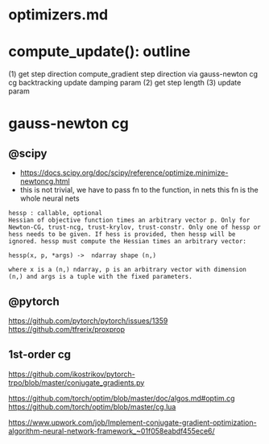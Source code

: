 # optimizers.md

# compute_update(): outline
(1) get step direction
  compute_gradient
  step direction via gauss-newton cg
  cg backtracking
  update damping param
(2) get step length
(3) update param

# gauss-newton cg
## @scipy
* https://docs.scipy.org/doc/scipy/reference/optimize.minimize-newtoncg.html
* this is not trivial,
  we have to pass fn to the function, in nets this fn is the whole neural nets
```
hessp : callable, optional
Hessian of objective function times an arbitrary vector p. Only for Newton-CG, trust-ncg, trust-krylov, trust-constr. Only one of hessp or hess needs to be given. If hess is provided, then hessp will be ignored. hessp must compute the Hessian times an arbitrary vector:

hessp(x, p, *args) ->  ndarray shape (n,)

where x is a (n,) ndarray, p is an arbitrary vector with dimension (n,) and args is a tuple with the fixed parameters.
```

## @pytorch
https://github.com/pytorch/pytorch/issues/1359
https://github.com/tfrerix/proxprop


## 1st-order cg
https://github.com/ikostrikov/pytorch-trpo/blob/master/conjugate_gradients.py

https://github.com/torch/optim/blob/master/doc/algos.md#optim.cg
https://github.com/torch/optim/blob/master/cg.lua

https://www.upwork.com/job/Implement-conjugate-gradient-optimization-algorithm-neural-network-framework_~01f058eabdf455ece6/
